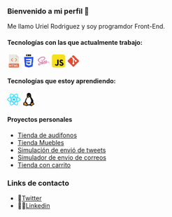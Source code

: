 ### Bienvenido a mi perfil 👋 

Me llamo Uriel Rodriguez y soy programdor Front-End.

#### Tecnologías con las que actualmente trabajo:

<img src="./html-svgrepo-com.svg" width="30px"> <img src="./css-3-logo-svgrepo-com.svg" width="30px"> <img src="./sass-svgrepo-com.svg " width="30px"> <img src="./javascript-svgrepo-com.svg " width="30px"> <img src="./git-svgrepo-com.svg" width="30px">


#### Tecnologías que estoy aprendiendo:

<img src="./react-svgrepo-com.svg" width="30px"> <img src="./linux-svgrepo-com.svg" width="30px">

#### Proyectos personales

- [Tienda de audifonos](https://urielcode.github.io/tienda-audifonos/)
- [Tienda Muebles](https://urielcode.github.io/proyecto-tienda/)
- [Simulación de envió de tweets](https://urielcode.github.io/tweets-local-storage/)
- [Simulador de envio de correos](https://urielcode.github.io/simulador-envio-correos/)
- [Tienda con carrito](https://urielcode.github.io/tienda-carrito/)


### Links de contacto

- 🐣[Twitter](https://twitter.com/RdguezUriel)
- 👨‍💼[Linkedin](https://www.linkedin.com/in/urielrdguez/)
